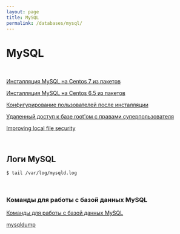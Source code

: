 ```yaml
---
layout: page
title: MySQL
permalink: /databases/mysql/
---
```



# MySQL

<br/>


[Инсталляция MySQL на Centos 7 из пакетов](/databases/mysql/installation/centos7/)

[Инсталляция MySQL на Centos 6.5 из пакетов](/databases/mysql/installation/)

[Конфигурирование пользователей после инсталляции](/databases/mysql/installation/users/)

[Удаленный доступ к базе root'ом с правами суперпользователя](/databases/mysql/root-connection/)

[Improving local file security](/databases/mysql/installation/security/)




<br/>

## Логи MySQL

    $ tail /var/log/mysqld.log


<br/>

### Команды для работы с базой данных MySQL

[Команды для работы с базой данных MySQL](/databases/mysql/commands/)



[mysqldump](/databases/mysql/mysqldump/)
